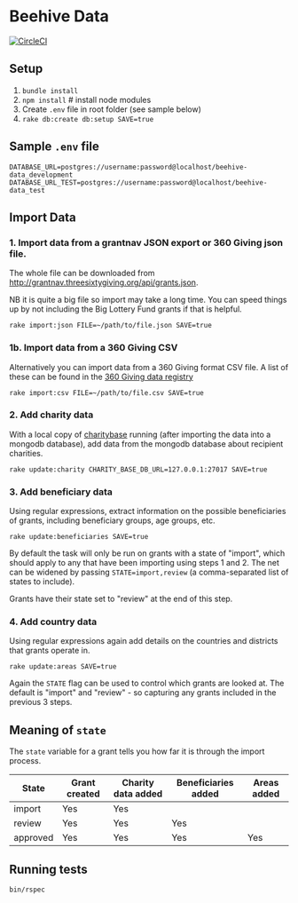 # Beehive Data

[![CircleCI](https://circleci.com/gh/TechforgoodCAST/beehive-data.svg?style=svg)](https://circleci.com/gh/TechforgoodCAST/beehive-data)

## Setup

1. `bundle install`
2. `npm install` # install node modules
3. Create `.env` file in root folder (see sample below)
3. `rake db:create db:setup SAVE=true`

## Sample `.env` file

```
DATABASE_URL=postgres://username:password@localhost/beehive-data_development
DATABASE_URL_TEST=postgres://username:password@localhost/beehive-data_test
```

## Import Data

### 1. Import data from a grantnav JSON export or 360 Giving json file.

The whole file can be downloaded from <http://grantnav.threesixtygiving.org/api/grants.json>.

NB it is quite a big file so import may take a long time. You can speed things
up by not including the Big Lottery Fund grants if that is helpful.

`rake import:json FILE=~/path/to/file.json SAVE=true`

### 1b. Import data from a 360 Giving CSV

Alternatively you can import data from a 360 Giving format CSV file. A list of
these can be found in the [360 Giving data registry](http://www.threesixtygiving.org/data/data-registry/)

`rake import:csv FILE=~/path/to/file.csv SAVE=true`

### 2. Add charity data

With a local copy of [charitybase](https://github.com/tithebarn/charity-base)
running (after importing the data into a mongodb database), add data from the
mongodb database about recipient charities.

`rake update:charity CHARITY_BASE_DB_URL=127.0.0.1:27017 SAVE=true`

### 3. Add beneficiary data

Using regular expressions, extract information on the possible beneficiaries of
grants, including beneficiary groups, age groups, etc.

`rake update:beneficiaries SAVE=true`

By default the task will only be run on grants with a state of "import", which
should apply to any that have been importing using steps 1 and 2. The net can be
widened by passing `STATE=import,review` (a comma-separated list of states to include).

Grants have their state set to "review" at the end of this step.

### 4. Add country data

Using regular expressions again add details on the countries and districts that
grants operate in.

`rake update:areas SAVE=true`

Again the `STATE` flag can be used to control which grants are looked at. The
default is "import" and "review" - so capturing any grants included in the
previous 3 steps.

## Meaning of `state`

The `state` variable for a grant tells you how far it is through the import process.

| State    | Grant created | Charity data added | Beneficiaries added | Areas added |
|----------|---------------|--------------------|---------------------|-------------|
| import   | Yes           | Yes                |                     |             |
| review   | Yes           | Yes                | Yes                 |             |
| approved | Yes           | Yes                | Yes                 | Yes         |

## Running tests

`bin/rspec`
